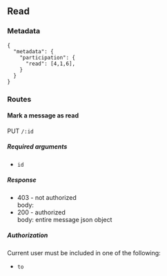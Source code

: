 ## Read

### Metadata

    {
      "metadata": {
        "participation": {
          "read": [4,1,6],
        }
      }
    }

### Routes

#### Mark a message as read

PUT `/:id`

##### Required arguments

* `id`

##### Response

* 403 - not authorized  
  body: <blank>  
* 200 - authorized  
  body: entire message json object

##### Authorization

Current user must be included in one of the following:

* `to`
